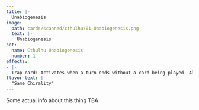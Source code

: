 ```yaml
---
title: |-
  Unabiogenesis
image: 
  path: cards/scanned/cthulhu/01 Unabiogenesis.png
  text: |-
    Unabiogenesis
set:
  name: Cthulhu Unabiogenesis
  number: 1
effects: 
- |-
  Trap card: Activates when a turn ends without a card being played. All cards with living things in the pictures are banished.
flavor-text: |-
  "Same Chirality"
---
```

Some actual info about this thing TBA.
